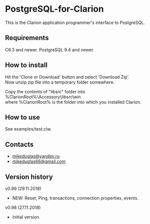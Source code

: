 # PostgreSQL-for-Clarion

This is the Clarion application programmer's interface to PostgreSQL.

## Requirements  
C6.3 and newer.
PostgreSQL 9.4 and newer.

## How to install
Hit the 'Clone or Download' button and select 'Download Zip'.  
Now unzip zip file into a temporary folder somewhere.

Copy the contents of "libsrc" folder into %ClarionRoot%\Accessory\libsrc\win  
where %ClarionRoot% is the folder into which you installed Clarion.

## How to use
See examples/test.clw.

## Contacts
- <mikeduglas@yandex.ru>
- <mikeduglas66@gmail.com>

## Version history
v0.99 (29.11.2018)
- NEW: Reset, Ping, transactions, connection properties, events.

v0.98 (27.11.2018)
- Initial version.